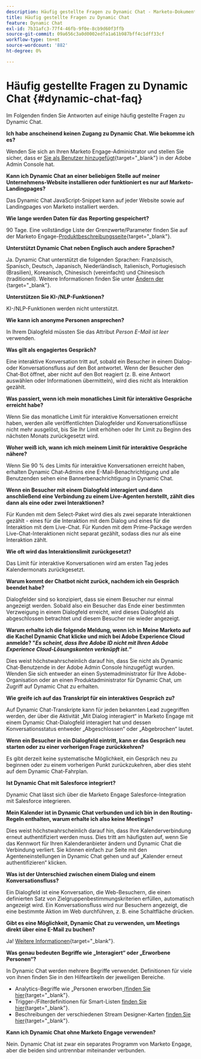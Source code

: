 ```yaml
---
description: Häufig gestellte Fragen zu Dynamic Chat - Marketo-Dokumente - Produktdokumentation
title: Häufig gestellte Fragen zu Dynamic Chat
feature: Dynamic Chat
exl-id: 7b31afc3-77f4-46fb-9f0e-8cb9d60f3ffb
source-git-commit: 09a656c3a0d0002edfa1a61b987bff4c1dff33cf
workflow-type: tm+mt
source-wordcount: '882'
ht-degree: 0%

---
```


# Häufig gestellte Fragen zu Dynamic Chat {#dynamic-chat-faq}

Im Folgenden finden Sie Antworten auf einige häufig gestellte Fragen zu Dynamic Chat.

**Ich habe anscheinend keinen Zugang zu Dynamic Chat. Wie bekomme ich es?**

Wenden Sie sich an Ihren Marketo Engage-Administrator und stellen Sie sicher, dass er [Sie als Benutzer hinzugefügt](/help/marketo/product-docs/demand-generation/dynamic-chat/setup-and-configuration/add-or-remove-chat-users.md#add-a-chat-user){target="_blank"} in der Adobe Admin Console hat.

**Kann ich Dynamic Chat an einer beliebigen Stelle auf meiner Unternehmens-Website installieren oder funktioniert es nur auf Marketo-Landingpages?**

Das Dynamic Chat JavaScript-Snippet kann auf jeder Website sowie auf Landingpages von Marketo installiert werden.

**Wie lange werden Daten für das Reporting gespeichert?**

90 Tage. Eine vollständige Liste der Grenzwerte/Parameter finden Sie auf der Marketo Engage-[Produktbeschreibungsseite](https://helpx.adobe.com/legal/product-descriptions/adobe-marketo-engage---product-description.html){target="_blank"}.

**Unterstützt Dynamic Chat neben Englisch auch andere Sprachen?**

Ja. Dynamic Chat unterstützt die folgenden Sprachen: Französisch, Spanisch, Deutsch, Japanisch, Niederländisch, Italienisch, Portugiesisch (Brasilien), Koreanisch, Chinesisch (vereinfacht) und Chinesisch (traditionell). Weitere Informationen finden Sie unter [Ändern der ](/help/marketo/product-docs/demand-generation/dynamic-chat/dynamic-chat-overview.md#changing-the-language){target="_blank"}.

**Unterstützen Sie KI-/NLP-Funktionen?**

KI-/NLP-Funktionen werden nicht unterstützt.

**Wie kann ich anonyme Personen ansprechen?**

In Ihrem Dialogfeld müssten Sie das Attribut _Person E-Mail ist leer_ verwenden.

**Was gilt als engagiertes Gespräch?**

Eine interaktive Konversation tritt auf, sobald ein Besucher in einem Dialog- oder Konversationsfluss auf den Bot antwortet. Wenn der Besucher den Chat-Bot öffnet, aber nicht auf den Bot reagiert (z. B. eine Antwort auswählen oder Informationen übermitteln), wird dies nicht als Interaktion gezählt.

**Was passiert, wenn ich mein monatliches Limit für interaktive Gespräche erreicht habe?**

Wenn Sie das monatliche Limit für interaktive Konversationen erreicht haben, werden alle veröffentlichten Dialogfelder und Konversationsflüsse nicht mehr ausgelöst, bis Sie Ihr Limit erhöhen oder Ihr Limit zu Beginn des nächsten Monats zurückgesetzt wird.

**Woher weiß ich, wann ich mich meinem Limit für interaktive Gespräche nähere?**

Wenn Sie 90 % des Limits für interaktive Konversationen erreicht haben, erhalten Dynamic Chat-Admins eine E-Mail-Benachrichtigung und alle Benutzenden sehen eine Bannerbenachrichtigung in Dynamic Chat.

**Wenn ein Besucher mit einem Dialogfeld interagiert und dann anschließend eine Verbindung zu einem Live-Agenten herstellt, zählt dies dann als eine oder zwei Interaktionen?**

Für Kunden mit dem Select-Paket wird dies als zwei separate Interaktionen gezählt - eines für die Interaktion mit dem Dialog und eines für die Interaktion mit dem Live-Chat. Für Kunden mit dem Prime-Package werden Live-Chat-Interaktionen nicht separat gezählt, sodass dies nur als eine Interaktion zählt.

**Wie oft wird das Interaktionslimit zurückgesetzt?**

Das Limit für interaktive Konversationen wird am ersten Tag jedes Kalendermonats zurückgesetzt.

**Warum kommt der Chatbot nicht zurück, nachdem ich ein Gespräch beendet habe?**

Dialogfelder sind so konzipiert, dass sie einem Besucher nur einmal angezeigt werden. Sobald also ein Besucher das Ende einer bestimmten Verzweigung in einem Dialogfeld erreicht, wird dieses Dialogfeld als abgeschlossen betrachtet und diesem Besucher nie wieder angezeigt.

**Warum erhalte ich die folgende Meldung, wenn ich in Meine Marketo auf die Kachel Dynamic Chat klicke und mich bei Adobe Experience Cloud anmelde? &quot;_Es scheint, dass Ihre Adobe ID nicht mit Ihren Adobe Experience Cloud-Lösungskonten verknüpft ist_.“**

Dies weist höchstwahrscheinlich darauf hin, dass Sie nicht als Dynamic Chat-Benutzende in der Adobe Admin Console hinzugefügt wurden. Wenden Sie sich entweder an einen Systemadministrator für Ihre Adobe-Organisation oder an einen Produktadministrator für Dynamic Chat, um Zugriff auf Dynamic Chat zu erhalten.

**Wie greife ich auf das Transkript für ein interaktives Gespräch zu?**

Auf Dynamic Chat-Transkripte kann für jeden bekannten Lead zugegriffen werden, der über die Aktivität „Mit Dialog interagiert“ in Marketo Engage mit einem Dynamic Chat-Dialogfeld interagiert hat und dessen Konversationsstatus entweder „Abgeschlossen“ oder „Abgebrochen“ lautet.

**Wenn ein Besucher in ein Dialogfeld eintritt, kann er das Gespräch neu starten oder zu einer vorherigen Frage zurückkehren?**

Es gibt derzeit keine systematische Möglichkeit, ein Gespräch neu zu beginnen oder zu einem vorherigen Punkt zurückzukehren, aber dies steht auf dem Dynamic Chat-Fahrplan.

**Ist Dynamic Chat mit Salesforce integriert?**

Dynamic Chat lässt sich über die Marketo Engage Salesforce-Integration mit Salesforce integrieren.

**Mein Kalender ist in Dynamic Chat verbunden und ich bin in den Routing-Regeln enthalten, warum erhalte ich also keine Meetings?**

Dies weist höchstwahrscheinlich darauf hin, dass Ihre Kalenderverbindung erneut authentifiziert werden muss. Dies tritt am häufigsten auf, wenn Sie das Kennwort für Ihren Kalenderanbieter ändern und Dynamic Chat die Verbindung verliert. Sie können einfach zur Seite mit den Agenteneinstellungen in Dynamic Chat gehen und auf „Kalender erneut authentifizieren“ klicken.

**Was ist der Unterschied zwischen einem Dialog und einem Konversationsfluss?**

Ein Dialogfeld ist eine Konversation, die Web-Besuchern, die einen definierten Satz von Zielgruppenbestimmungskriterien erfüllen, automatisch angezeigt wird. Ein Konversationsfluss wird nur Besuchern angezeigt, die eine bestimmte Aktion im Web durchführen, z. B. eine Schaltfläche drücken.

**Gibt es eine Möglichkeit, Dynamic Chat zu verwenden, um Meetings direkt über eine E-Mail zu buchen?**

Ja! [Weitere Informationen](https://nation.marketo.com/t5/product-blogs/using-dynamic-chat-conversational-flows-for-meeting-booking/ba-p/340936){target="_blank"}.

**Was genau bedeuten Begriffe wie „Interagiert“ oder „Erworbene Personen“?**

In Dynamic Chat werden mehrere Begriffe verwendet. Definitionen für viele von ihnen finden Sie in den Hilfeartikeln der jeweiligen Bereiche.

* Analytics-Begriffe wie „Personen erworben[ (finden Sie hier](/help/marketo/product-docs/demand-generation/dynamic-chat/analytics.md#definitions){target="_blank"}.
* Trigger-/Filterdefinitionen für Smart-Listen [finden Sie hier](/help/marketo/product-docs/demand-generation/dynamic-chat/dynamic-chat-activities.md#definitions){target="_blank"}.
* Beschreibungen der verschiedenen Stream Designer-Karten [finden Sie hier](/help/marketo/product-docs/demand-generation/dynamic-chat/automated-chat/stream-designer.md#stream-designer-cards){target="_blank"}.

**Kann ich Dynamic Chat ohne Marketo Engage verwenden?**

Nein. Dynamic Chat ist zwar ein separates Programm von Marketo Engage, aber die beiden sind untrennbar miteinander verbunden.
